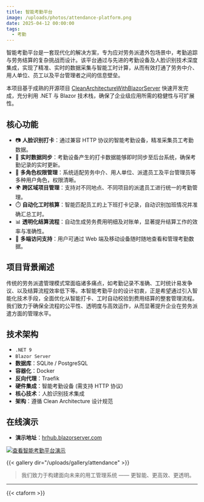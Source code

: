 ```yaml
---
title: 智能考勤平台
image: /uploads/photos/attendance-platform.png
date: 2025-04-12 00:00:00
tags:
  - 考勤
---
```


智能考勤平台是一套现代化的解决方案，专为应对劳务派遣外包场景中，考勤追踪与劳务结算的复杂挑战而设计。该平台通过与先进的考勤设备及人脸识别技术深度集成，实现了精准、实时的数据采集与智能工时计算，从而有效打通了劳务中介、用人单位、员工以及平台管理者之间的信息壁垒。

本项目基于成熟的开源项目 [CleanArchitectureWithBlazorServer](https://github.com/neozhu/CleanArchitectureWithBlazorServer) 快速开发完成，充分利用 .NET 与 Blazor 技术栈，确保了企业级应用所需的稳健性与可扩展性。

## 核心功能

- 📷 **人脸识别打卡**：通过兼容 HTTP 协议的智能考勤设备，精准采集员工考勤数据。
- 🔁 **实时数据同步**：考勤设备产生的打卡数据能够即时同步至后台系统，确保考勤记录的实时更新。
- 👥 **多角色权限管理**：系统适配劳务中介、用人单位、派遣员工及平台管理员等多种用户角色，权限清晰。
- 🌍 **跨区域项目管理**：支持对不同地点、不同项目的派遣员工进行统一的考勤管理。
- ⏱️ **自动化工时核算**：智能匹配员工的上下班打卡记录，自动识别加班情况并准确汇总工时。
- 📊 **透明化结算流程**：自动生成劳务费用明细及对账单，显著提升结算工作的效率与准确性。
- 📱 **多端访问支持**：用户可通过 Web 端及移动设备随时随地查看和管理考勤数据。

## 项目背景阐述

传统的劳务派遣管理模式常面临诸多痛点，如考勤记录不准确、工时统计易发争议、以及结算流程效率低下等。本智能考勤平台的设计初衷，正是希望通过引入智能化技术手段，全面优化从智能打卡、工时自动校验到费用结算的整套管理流程。我们致力于确保全流程的公平性、透明度与高效运作，从而显著提升企业在劳务派遣方面的管理水平。

## 技术架构

- `.NET 9`
- `Blazor Server`
- **数据库**：SQLite / PostgreSQL
- **容器化**：Docker
- **反向代理**：Traefik
- **硬件集成**：智能考勤设备 (需支持 HTTP 协议)
- **核心技术**：人脸识别技术集成
- **架构**：遵循 Clean Architecture 设计规范

## 在线演示

- **演示地址**：[hrhub.blazorserver.com](https://hrhub.blazorserver.com/)

[![查看智能考勤平台演示](/uploads/photos/attendance/01.png)](/uploads/photos/attendance/01.png)

{{< gallery dir="/uploads/gallery/attendance" >}}

> 我们致力于构建面向未来的用工管理系统 —— 更智能、更高效、更透明。

---

{{< ctaform >}}
